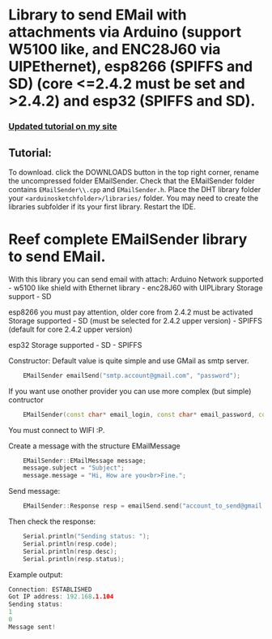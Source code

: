 # Library to send EMail with attachments via Arduino (support W5100 like, and ENC28J60 via UIPEthernet), esp8266 (SPIFFS and SD) (core <=2.4.2 must be set and >2.4.2) and esp32 (SPIFFS and SD). 

### [Updated tutorial on my site](https://www.mischianti.org/2019/09/10/send-email-with-esp8266-and-arduino/)

## Tutorial: 

To download. click the DOWNLOADS button in the top right corner, rename the uncompressed folder EMailSender. Check that the EMailSender folder contains `EMailSender\\.cpp` and `EMailSender.h`. Place the DHT library folder your `<arduinosketchfolder>/libraries/` folder. You may need to create the libraries subfolder if its your first library. Restart the IDE.

# Reef complete EMailSender library to send EMail.
With this library you can send email with attach:
Arduino
Network supported
	- w5100 like shield with Ethernet library
	- enc28J60 with UIPLibrary
Storage support
	- SD
 
esp8266
you must pay attention, older core from 2.4.2 must be activated
Storage supported
	- SD (must be selected for 2.4.2 upper version)
	- SPIFFS (default for core 2.4.2 upper version)

esp32
Storage supported
	- SD
	- SPIFFS

Constructor:
Default value is quite simple and use GMail as smtp server. 
```cpp
	EMailSender emailSend("smtp.account@gmail.com", "password");
```

If you want use onother provider you can use more complex (but simple) contructor
```cpp
	EMailSender(const char* email_login, const char* email_password, const char* email_from, const char* smtp_server, uint16_t smtp_port);

```

You must connect to WIFI :P.

Create a message with the structure EMailMessage
```cpp
    EMailSender::EMailMessage message;
    message.subject = "Subject";
    message.message = "Hi, How are you<br>Fine.";
```

Send message:
```cpp
    EMailSender::Response resp = emailSend.send("account_to_send@gmail.com", message);
```

Then check the response:
```cpp
    Serial.println("Sending status: ");
    Serial.println(resp.code);
    Serial.println(resp.desc);
    Serial.println(resp.status);
```

Example output:

```cpp
Connection: ESTABLISHED
Got IP address: 192.168.1.104
Sending status: 
1
0
Message sent!
```
